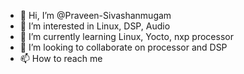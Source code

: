 - 👋 Hi, I’m @Praveen-Sivashanmugam
- 👀 I’m interested in Linux, DSP, Audio
- 🌱 I’m currently learning Linux, Yocto, nxp processor
- 💞️ I’m looking to collaborate on processor and DSP
- 📫 How to reach me 

<!---
Praveen-Sivashanmugam/Praveen-Sivashanmugam is a ✨ special ✨ repository because its `README.md` (this file) appears on your GitHub profile.
You can click the Preview link to take a look at your changes.
--->
